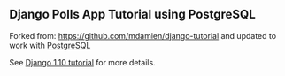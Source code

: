 ## Django Polls App Tutorial using PostgreSQL

Forked from: https://github.com/mdamien/django-tutorial and updated to work with [PostgreSQL](https://www.postgresql.org/)

See [Django 1.10 tutorial](https://docs.djangoproject.com/en/1.10/intro/tutorial01/) for more details.
